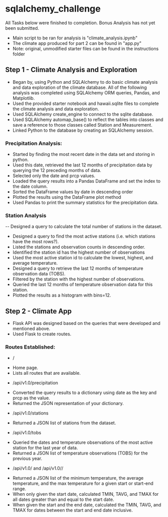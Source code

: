 # sqlalchemy_challenge
All Tasks below were finished to completion. Bonus Analysis has not yet been submitted.
- Main script to be ran for analysis is "climate_analysis.ipynb"
- The climate app produced for part 2 can be found in "app.py"
- Note: original, unmodified starter files can be found in the instructions folder

## Step 1 - Climate Analysis and Exploration
- Began by, using Python and SQLAlchemy to do basic climate analysis and data exploration of the climate database. All of the following analysis was completed using SQLAlchemy ORM queries, Pandas, and Matplotlib.
- Used the provided starter notebook and hawaii.sqlite files to complete the climate analysis and data exploration.
- Used SQLAlchemy create_engine to connect to the sqlite database.
- Used SQLAlchemy automap_base() to reflect the tables into classes and save a reference to those classes called Station and Measurement.
- Linked Python to the database by creating an SQLAlchemy session.

### Precipitation Analysis:
- Started by finding the most recent date in the data set and storing in python.
- Used this date, retrieved the last 12 months of precipitation data by querying the 12 preceding months of data.
- Selected only the date and prcp values.
- Loaded the query results into a Pandas DataFrame and set the index to the date column.
- Sorted the DataFrame values by date in descending order
- Plotted the results using the DataFrame plot method
- Used Pandas to print the summary statistics for the precipitation data.

### Station Analysis
-- Designed a query to calculate the total number of stations in the dataset.
- Designed a query to find the most active stations (i.e. which stations have the most rows?).
- Listed the stations and observation counts in descending order.
- Identified the station id has the highest number of observations
- Used the most active station id to calculate the lowest, highest, and average temperature. 
- Designed a query to retrieve the last 12 months of temperature observation data (TOBS).
- Filtered by the station with the highest number of observations.
- Queried the last 12 months of temperature observation data for this station.
- Plotted the results as a histogram with bins=12.


## Step 2 - Climate App
- Flask API was designed based on the queries that were developed and mentioned above.
- Used Flask to create routes.

### Routes Established:

* /
- Home page.
- Lists all routes that are available.

* /api/v1.0/precipitation
- Converted the query results to a dictionary using date as the key and prcp as the value.
- Returned the JSON representation of your dictionary.

* /api/v1.0/stations
- Returned a JSON list of stations from the dataset.

* /api/v1.0/tobs
- Queried the dates and temperature observations of the most active station for the last year of data.
- Returned a JSON list of temperature observations (TOBS) for the previous year.

* /api/v1.0/<start> and /api/v1.0/<start>/<end>
- Returned a JSON list of the minimum temperature, the average temperature, and the max temperature for a given start or start-end range.
- When only given the start date, calculated TMIN, TAVG, and TMAX for all dates greater than and equal to the start date.
- When given the start and the end date, calculated the TMIN, TAVG, and TMAX for dates between the start and end date inclusive.
